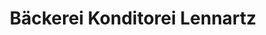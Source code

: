 ---
title: "Bäckerei Konditorei Lennartz"
url: /euskirchen/baeckerei-konditorei-lennartz/
shop: Bäckerei
---